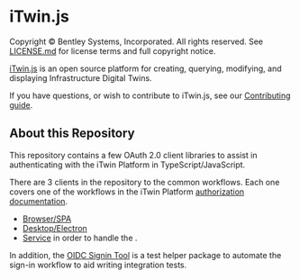 # iTwin.js

Copyright © Bentley Systems, Incorporated. All rights reserved. See [LICENSE.md](./LICENSE.md) for license terms and full copyright notice.

[iTwin.js](http://www.itwinjs.org) is an open source platform for creating, querying, modifying, and displaying Infrastructure Digital Twins.

If you have questions, or wish to contribute to iTwin.js, see our [Contributing guide](https://github.com/iTwin/itwinjs-core/blob/master/CONTRIBUTING.md).

## About this Repository

This repository contains a few OAuth 2.0 client libraries to assist in authenticating with the iTwin Platform in TypeScript/JavaScript.

There are 3 clients in the repository to the common workflows. Each one covers one of the workflows in the iTwin Platform [authorization documentation](https://developer.bentley.com/apis/overview/authorization/).

- [Browser/SPA](./packages/browser/README.md)
- [Desktop/Electron](./packages/electron/README.md)
- [Service](./packages/service/README.md) in order to handle the .

In addition, the [OIDC Signin Tool](./packages/oidc-signin-tool/README.md) is a test helper package to automate the sign-in workflow to aid writing integration tests.
